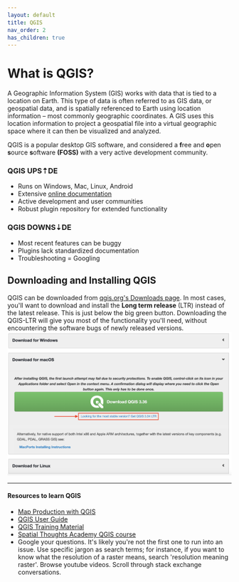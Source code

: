 ```yaml
---
layout: default
title: QGIS
nav_order: 2
has_children: true
---
```

# What is QGIS?

A Geographic Information System (GIS) works with data that is tied to a location on Earth. This type of data is often referred to as GIS data, or geospatial data, and is spatially referenced to Earth using location information – most commonly geographic coordinates. A GIS uses this location information to project a geospatial file into a virtual geographic space where it can then be visualized and analyzed.

QGIS is a popular desktop GIS software, and considered a **f**ree and **o**pen **s**ource **s**oftware **(FOSS)** with a very active development community. 

### QGIS UPS⇡DE
- Runs on Windows, Mac, Linux, Android
- Extensive [online documentation](https://docs.qgis.org/3.28/en/docs/training_manual/index.html)
- Active development and user communities
- Robust plugin repository for extended functionality

### QGIS DOWNS⇣DE
- Most recent features can be buggy
- Plugins lack standardized documentation
- Troubleshooting = Googling 


## Downloading and Installing QGIS
QGIS can be downloaded from [qgis.org's Downloads page](https://qgis.org/en/site/forusers/download.html). In most cases, you'll want to download and install the **Long term release** (LTR) instead of the latest release. This is just below the big green button. Downloading the QGIS-LTR will give you most of the functionality you'll need, without encountering the software bugs of newly released versions.
![download-QGIS-LTR](./images/QGIS-install-long-term-version-20240411.png)

---

#### Resources to learn QGIS 
- [Map Production with QGIS](https://ubc-library-rc.github.io/gis-intro-qgis/)
- [QGIS User Guide](https://docs.qgis.org/3.34/en/docs/user_manual/index.html) 
- [QGIS Training Material](https://docs.qgis.org/3.34/en/docs/training_manual/index.html)
- [Spatial Thoughts Academy QGIS course](https://courses.spatialthoughts.com/introduction-to-qgis.html)
- Google your questions. It's likely you're not the first one to run into an issue. Use specific jargon as search terms; for instance, if you want to know what the resolution of a raster means, search 'resolution meaning raster'. Browse youtube videos. Scroll through stack exchange conversations. 


